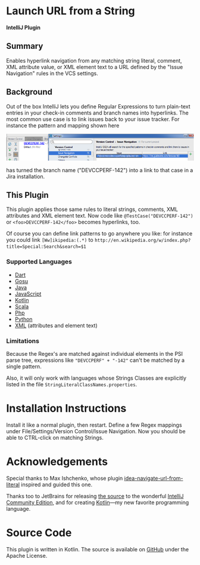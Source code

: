 # Launch URL from a String
**IntelliJ Plugin**

## Summary
Enables hyperlink navigation from any matching string literal, comment, XML attribute value, or XML element text to a URL defined by the "Issue Navigation" rules in the VCS settings.

## Background
Out of the box IntelliJ lets you define Regular Expressions to turn plain-text entries in your check-in comments and branch names into hyperlinks. The most common use case is to link issues back to your issue tracker. For instance the pattern and mapping shown here 
 
![IntelliJ Issue Navigation Settings](src/main/resources/IJIssueNavigation.png)

has turned the branch name ("DEVCCPERF-142") into a link to that case in a Jira installation.

## This Plugin
This plugin applies those same rules to literal strings, comments, XML attributes and XML element text. Now code like 
`@TestCase("DEVCCPERF-142")` or `<foo>DEVCCPERF-142</foo>` becomes hyperlinks, too.

Of course you can define link patterns to go anywhere you like: for instance you could link `[Ww]ikipedia:(.*)` to `http://en.wikipedia.org/w/index.php?title=Special:Search&search=$1`

### Supported Languages
- [Dart](https://www.dartlang.org/)
- [Gosu](https://gosu-lang.github.io/)
- [Java](https://www.java.com/en/)
- [JavaScript](https://www.javascript.com/)
- [Kotlin](https://kotlinlang.org/)
- [Scala](https://www.scala-lang.org/)
- [Php](http://www.php.net/)
- [Python](https://www.python.org/)
- [XML](https://www.w3.org/XML/) (attributes and element text)

### Limitations
Because the Regex's are matched against individual elements in the PSI parse tree, expressions like `"DEVCCPERF" + "-142"` can't be matched by a single pattern.

Also, it will only work with languages whose Strings Classes are explicitly listed in the file `StringLiteralClassNames.properties`.

 
# Installation Instructions
Install it like a normal plugin, then restart. Define a few Regex mappings under File/Settings/Version Control/Issue Navigation. Now you should be able to CTRL-click on matching Strings.
 
# Acknowledgements
Special thanks to Max Ishchenko, whose plugin [idea-navigate-url-from-literal](https://github.com/ishchenko/idea-navigate-from-literal) inspired and guided this one.

Thanks too to JetBrains for releasing [the source](https://github.com/JetBrains/intellij-community) to the wonderful [IntelliJ Community Edition](https://www.jetbrains.com/idea/features/), and for creating [Kotlin](https://kotlinlang.org/)&mdash;my new favorite programming language.

# Source Code
This plugin is written in Kotlin. The source is available on [GitHub](https://github.com/paulschaaf/launch-url-from-string) under the Apache License.
 